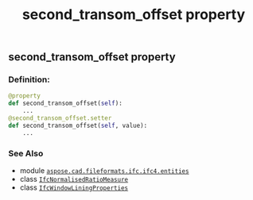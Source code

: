 ﻿---
title: second_transom_offset property
second_title: Aspose.CAD for Python via .NET API References
description: 
type: docs
weight: 190
url: /python-net/aspose.cad.fileformats.ifc.ifc4.entities/ifcwindowliningproperties/second_transom_offset/
is_root: false
---

## second_transom_offset property

### Definition:
```python
@property
def second_transom_offset(self):
    ...
@second_transom_offset.setter
def second_transom_offset(self, value):
    ...
```

### See Also
* module [`aspose.cad.fileformats.ifc.ifc4.entities`](../../)
* class [`IfcNormalisedRatioMeasure`](/cad/python-net/aspose.cad.fileformats.ifc.ifc4.types/ifcnormalisedratiomeasure)
* class [`IfcWindowLiningProperties`](/cad/python-net/aspose.cad.fileformats.ifc.ifc4.entities/ifcwindowliningproperties)

